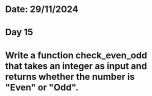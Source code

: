 # Date: 29/11/2024
# Day 15
# Write a function check_even_odd that takes an integer as input and returns whether the number is "Even" or "Odd".
